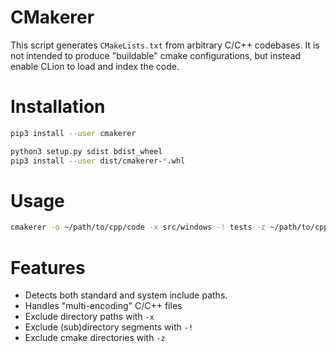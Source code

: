 # CMakerer

This script generates `CMakeLists.txt` from arbitrary C/C++ codebases. It is
not intended to produce "buildable" cmake configurations, but instead enable
CLion to load and index the code.

# Installation

```bash
pip3 install --user cmakerer
```

```bash
python3 setup.py sdist bdist_wheel
pip3 install --user dist/cmakerer-*.whl
```

# Usage

```bash
cmakerer -o ~/path/to/cpp/code -x src/windows -! tests -z ~/path/to/cpp/code
```

# Features

* Detects both standard and system include paths.
* Handles "multi-encoding" C/C++ files
* Exclude directory paths with `-x`
* Exclude (sub)directory segments with `-!`
* Exclude cmake directories with `-z`
